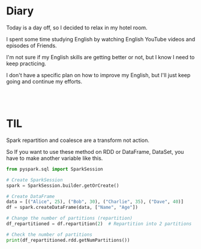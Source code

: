 # Diary
Today is a day off, so I decided to relax in my hotel room. 

I spent some time studying English by watching English YouTube videos and episodes of Friends. 

I'm not sure if my English skills are getting better or not, but I know I need to keep practicing. 

I don't have a specific plan on how to improve my English, but I'll just keep going and continue my efforts.

<br><br>
# TIL
Spark repartition and coalesce are a transform not action.

So If you want to use these method on RDD or DataFrame, DataSet, you have to make another variable like this.

```python
from pyspark.sql import SparkSession

# Create SparkSession
spark = SparkSession.builder.getOrCreate()

# Create DataFrame
data = [("Alice", 25), ("Bob", 30), ("Charlie", 35), ("Dave", 40)]
df = spark.createDataFrame(data, ["Name", "Age"])

# Change the number of partitions (repartition)
df_repartitioned = df.repartition(2)  # Repartition into 2 partitions

# Check the number of partitions
print(df_repartitioned.rdd.getNumPartitions())
```
